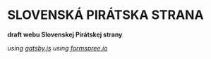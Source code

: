 # SLOVENSKÁ PIRÁTSKA STRANA

**draft webu Slovenskej Pirátskej strany**

*using <a href="https://www.gatsbyjs.org/">gatsby.js</a>*
*using <a href="https://formspree.io/">formspree.io</a>*
